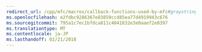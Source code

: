 ```yaml
---
redirect_url: /cpp/mfc/macros/callback-functions-used-by-mfc#graystring
ms.openlocfilehash: e2fdbc9286367e83859ccd85ea77d4919943c676
ms.sourcegitcommit: 795a1c7ec1bfdca811c4041832e3e0aaef2e0397
ms.translationtype: MT
ms.contentlocale: ja-JP
ms.lasthandoff: 02/21/2018
---
```


